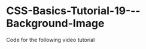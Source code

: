 CSS-Basics-Tutorial-19---Background-Image
=========================================

Code for the following video tutorial 
